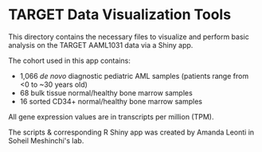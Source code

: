 # TARGET Data Visualization Tools

This directory contains the necessary files to visualize and perform basic analysis on the TARGET AAML1031 data via a Shiny app. 

The cohort used in this app contains:

- 1,066 *de novo* diagnostic pediatric AML samples (patients range from <0 to ~30 years old)
- 68 bulk tissue normal/healthy bone marrow samples 
- 16 sorted CD34+ normal/healthy bone marrow samples

All gene expression values are in transcripts per million (TPM).

The scripts & corresponding R Shiny app was created by Amanda Leonti in Soheil Meshinchi's lab.

